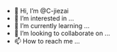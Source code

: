 - 👋 Hi, I’m @C-jiezai
- 👀 I’m interested in ...
- 🌱 I’m currently learning ...
- 💞️ I’m looking to collaborate on ...
- 📫 How to reach me ...

<!---
C-jiezai/C-jiezai is a ✨ special ✨ repository because its `README.md` (this file) appears on your GitHub profile.
You can click the Preview link to take a look at your changes.
--->
